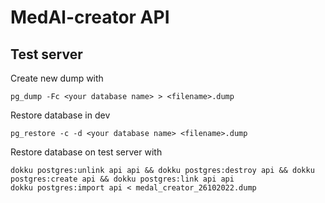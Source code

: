 # MedAl-creator API

## Test server

Create new dump with
```
pg_dump -Fc <your database name> > <filename>.dump
```

Restore database in dev
```
pg_restore -c -d <your database name> <filename>.dump
```

Restore database on test server with
```
dokku postgres:unlink api api && dokku postgres:destroy api && dokku postgres:create api && dokku postgres:link api api
dokku postgres:import api < medal_creator_26102022.dump
```
